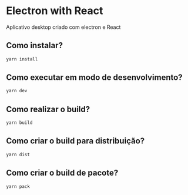 # Electron with React

Aplicativo desktop criado com electron e React

## Como instalar?

```sh
yarn install
```

## Como executar em modo de desenvolvimento?

```sh
yarn dev
```

## Como realizar o build?

```sh
yarn build
```

## Como criar o build para distribuição?

```sh
yarn dist
```

## Como criar o build de pacote?

```sh
yarn pack
```
